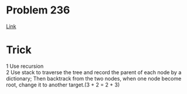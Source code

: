# Problem 236
[Link](https://leetcode.com/problems/lowest-common-ancestor-of-a-binary-tree/description/)

# Trick
1 Use recursion  
2 Use stack to traverse the tree and record the parent of each node by a dictionary; Then backtrack from the two nodes, when one node become root, change it to another target.(3 + 2 = 2 + 3)  
